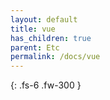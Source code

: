```yaml
---
layout: default
title: vue
has_children: true
parent: Etc
permalink: /docs/vue
---
```


{: .fs-6 .fw-300 }
